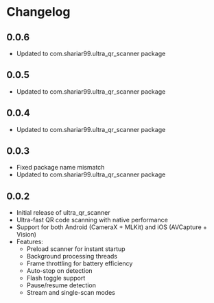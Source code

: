 # Changelog

## 0.0.6
* Updated to com.shariar99.ultra_qr_scanner package

## 0.0.5
* Updated to com.shariar99.ultra_qr_scanner package


## 0.0.4
* Updated to com.shariar99.ultra_qr_scanner package

## 0.0.3
* Fixed package name mismatch
* Updated to com.shariar99.ultra_qr_scanner package

## 0.0.2
* Initial release of ultra_qr_scanner
* Ultra-fast QR code scanning with native performance
* Support for both Android (CameraX + MLKit) and iOS (AVCapture + Vision)
* Features:
    - Preload scanner for instant startup
    - Background processing threads
    - Frame throttling for battery efficiency
    - Auto-stop on detection
    - Flash toggle support
    - Pause/resume detection
    - Stream and single-scan modes